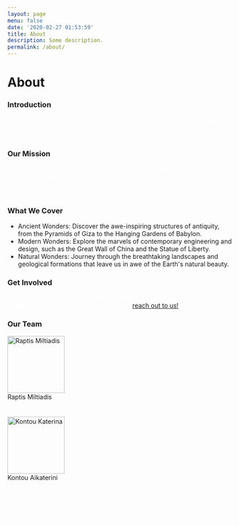 ```yaml
---
layout: page
menu: false
date: '2020-02-27 01:53:59'
title: About
description: Some description.
permalink: /about/
---
```


<html>

<head>
<meta name="viewport" content="width=device-width, initial-scale=1">
<link rel="stylesheet" href="https://cdnjs.cloudflare.com/ajax/libs/font-awesome/4.7.0/css/font-awesome.min.css">
<style>
    p {
    color: #fff;
}
.fa {
  padding: 20px;
  font-size: 30px;
  width: 50px;
  text-align: center;
  text-decoration: none;
  margin: 5px 2px;
  border-radius: 100%;
  justify-content: center;
}
.fa:hover {
    opacity: 0.7;
}
.fa-facebook {
  color: #000;
}
.fa-twitter {
  color: #000;
}
.fa-instagram {
  color: #000;
}
</style>
</head>
<body>

<strong><h1>About</h1></strong>

<strong><h3>Introduction</h3></strong>
<p>Welcome to WoTW, your gateway to the fascinating world of the Wonders of the World. We are passionate about exploring and celebrating the extraordinary achievements of human civilization throughout history.</p>

<strong><h3>Our Mission</h3></strong>
<p>At WoTW, our mission is to educate, inspire, and instill a sense of wonder about the remarkable feats of architecture, engineering, and creativity that have shaped our world. Through engaging content, stunning visuals, and in-depth research, we aim to bring the stories behind these wonders to life.</p>

<strong><h3>What We Cover</h3></strong>
<ul>
    <li>Ancient Wonders: Discover the awe-inspiring structures of antiquity, from the Pyramids of Giza to the Hanging Gardens of Babylon.</li>
    <li>Modern Wonders: Explore the marvels of contemporary engineering and design, such as the Great Wall of China and the Statue of Liberty.</li>
    <li>Natural Wonders: Journey through the breathtaking landscapes and geological formations that leave us in awe of the Earth's natural beauty.</li>
</ul>

<strong><h3>Get Involved</h3></strong>
<p>We love to hear from fellow wonder-seekers! Whether you have a question, a suggestion, or a story to share, feel free <a href="{{ site.url }}{{ site.baseurl }}/contact/">reach out to us!</a></p>


<strong><h3>Our Team</h3></strong>

<div class="container1">
    <div class="column">
        <div class="row">
            <img class="round-image" src="{{ site.url }}{{ site.baseurl }}/assets/img/Miltos.jpg" alt="Raptis Miltiadis" width="128px">
        </div>
        <div class="row">
            Raptis Miltiadis
        </div>
        <div class="row">
            <a href="https://www.facebook.com/miltos.raptis.9/" class="fa fa-facebook" style="color: #3b5998;"></a>
            <a href="https://www.instagram.com/miltos.raptis/" class="fa fa-instagram" style="color: #ac2bac;"></a>
            <a href="https://twitter.com/miltos02143630" class="fa fa-twitter" style="color: #55acee"></a>
        </div>
    </div>
    <div class="column">
        <div class="row">
        <img class="round-image" src="{{ site.url }}{{ site.baseurl }}/assets/img/Katerina.jpg" alt="Kontou Katerina" width="128px">
        </div>
        <div class="row">
            Kontou Aikaterini
        </div>
        <div class="row">
            <a href="https://www.facebook.com/profile.php?id=100011579375409" class="fa fa-facebook" style="color: #3b5998;"></a>
            <a href="https://www.instagram.com/kontoukatherine/" class="fa fa-instagram" style="color: #ac2bac;"></a>
            <a href="#" class="fa fa-twitter" style="color: #55acee"></a>
        </div>
    </div>
</div>
</body>
</html>

Thank you for joining us on this journey of discovery and appreciation. Together, let's celebrate the marvels that define our world.